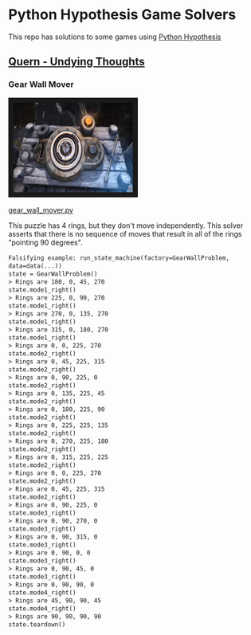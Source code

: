 # Python Hypothesis Game Solvers

This repo has solutions to some games using [Python Hypothesis](https://hypothesis.readthedocs.io/en/latest/)

## [Quern - Undying Thoughts](http://querngame.com/)


### Gear Wall Mover

<a href="https://youtu.be/nUkXURNNGjo?t=2900" target="_blank">
<img src="https://raw.githubusercontent.com/solarkennedy/python-hypothesis-game-solvers/master/gear_wall_mover.png" alt="IMAGE ALT TEXT HERE" width="240" height="180" border="10" />
</a>

[gear_wall_mover.py](https://github.com/solarkennedy/python-hypothesis-game-solvers/blob/master/gear_wall_mover.py)

This puzzle has 4 rings, but they don't move independently.
This solver asserts that there is no sequence of moves that result in all of the rings "pointing 90 degrees".

```
Falsifying example: run_state_machine(factory=GearWallProblem, data=data(...))
state = GearWallProblem()
> Rings are 180, 0, 45, 270
state.mode1_right()
> Rings are 225, 0, 90, 270
state.mode1_right()
> Rings are 270, 0, 135, 270
state.mode1_right()
> Rings are 315, 0, 180, 270
state.mode1_right()
> Rings are 0, 0, 225, 270
state.mode2_right()
> Rings are 0, 45, 225, 315
state.mode2_right()
> Rings are 0, 90, 225, 0
state.mode2_right()
> Rings are 0, 135, 225, 45
state.mode2_right()
> Rings are 0, 180, 225, 90
state.mode2_right()
> Rings are 0, 225, 225, 135
state.mode2_right()
> Rings are 0, 270, 225, 180
state.mode2_right()
> Rings are 0, 315, 225, 225
state.mode2_right()
> Rings are 0, 0, 225, 270
state.mode2_right()
> Rings are 0, 45, 225, 315
state.mode2_right()
> Rings are 0, 90, 225, 0
state.mode3_right()
> Rings are 0, 90, 270, 0
state.mode3_right()
> Rings are 0, 90, 315, 0
state.mode3_right()
> Rings are 0, 90, 0, 0
state.mode3_right()
> Rings are 0, 90, 45, 0
state.mode3_right()
> Rings are 0, 90, 90, 0
state.mode4_right()
> Rings are 45, 90, 90, 45
state.mode4_right()
> Rings are 90, 90, 90, 90
state.teardown()
```
